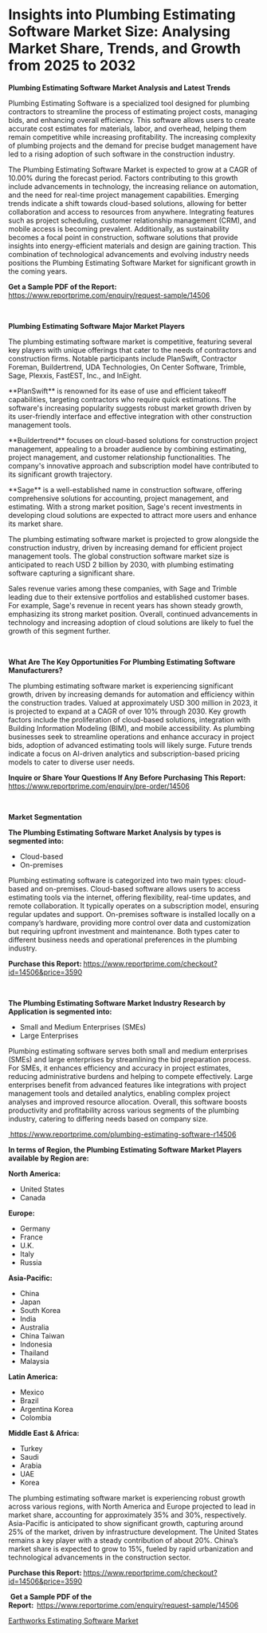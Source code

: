 <p><h1>Insights into Plumbing Estimating Software Market Size: Analysing Market Share, Trends, and Growth from 2025 to 2032</h1></p><p><strong>Plumbing Estimating Software Market Analysis and Latest Trends</strong></p>
<p><p>Plumbing Estimating Software is a specialized tool designed for plumbing contractors to streamline the process of estimating project costs, managing bids, and enhancing overall efficiency. This software allows users to create accurate cost estimates for materials, labor, and overhead, helping them remain competitive while increasing profitability. The increasing complexity of plumbing projects and the demand for precise budget management have led to a rising adoption of such software in the construction industry.</p><p>The Plumbing Estimating Software Market is expected to grow at a CAGR of 10.00% during the forecast period. Factors contributing to this growth include advancements in technology, the increasing reliance on automation, and the need for real-time project management capabilities. Emerging trends indicate a shift towards cloud-based solutions, allowing for better collaboration and access to resources from anywhere. Integrating features such as project scheduling, customer relationship management (CRM), and mobile access is becoming prevalent. Additionally, as sustainability becomes a focal point in construction, software solutions that provide insights into energy-efficient materials and design are gaining traction. This combination of technological advancements and evolving industry needs positions the Plumbing Estimating Software Market for significant growth in the coming years.</p></p>
<p><strong>Get a Sample PDF of the Report:&nbsp;</strong> <a href="https://www.reportprime.com/enquiry/request-sample/14506?utm_campaign=2197&utm_medium=2&utm_source=Github&utm_content=ia&utm_term=20032025&utm_id=plumbing-estimating-software">https://www.reportprime.com/enquiry/request-sample/14506</a></p>
<p>&nbsp;</p>
<p><strong>Plumbing Estimating Software Major Market Players</strong></p>
<p><p>The plumbing estimating software market is competitive, featuring several key players with unique offerings that cater to the needs of contractors and construction firms. Notable participants include PlanSwift, Contractor Foreman, Buildertrend, UDA Technologies, On Center Software, Trimble, Sage, Plexxis, FastEST, Inc., and InEight.</p><p>**PlanSwift** is renowned for its ease of use and efficient takeoff capabilities, targeting contractors who require quick estimations. The software's increasing popularity suggests robust market growth driven by its user-friendly interface and effective integration with other construction management tools.</p><p>**Buildertrend** focuses on cloud-based solutions for construction project management, appealing to a broader audience by combining estimating, project management, and customer relationship functionalities. The company's innovative approach and subscription model have contributed to its significant growth trajectory.</p><p>**Sage** is a well-established name in construction software, offering comprehensive solutions for accounting, project management, and estimating. With a strong market position, Sage's recent investments in developing cloud solutions are expected to attract more users and enhance its market share.</p><p>The plumbing estimating software market is projected to grow alongside the construction industry, driven by increasing demand for efficient project management tools. The global construction software market size is anticipated to reach USD 2 billion by 2030, with plumbing estimating software capturing a significant share.</p><p>Sales revenue varies among these companies, with Sage and Trimble leading due to their extensive portfolios and established customer bases. For example, Sage's revenue in recent years has shown steady growth, emphasizing its strong market position. Overall, continued advancements in technology and increasing adoption of cloud solutions are likely to fuel the growth of this segment further.</p></p>
<p>&nbsp;</p>
<p><strong>What Are The Key Opportunities For Plumbing Estimating Software Manufacturers?</strong></p>
<p><p>The plumbing estimating software market is experiencing significant growth, driven by increasing demands for automation and efficiency within the construction trades. Valued at approximately USD 300 million in 2023, it is projected to expand at a CAGR of over 10% through 2030. Key growth factors include the proliferation of cloud-based solutions, integration with Building Information Modeling (BIM), and mobile accessibility. As plumbing businesses seek to streamline operations and enhance accuracy in project bids, adoption of advanced estimating tools will likely surge. Future trends indicate a focus on AI-driven analytics and subscription-based pricing models to cater to diverse user needs.</p></p>
<p><strong>Inquire or Share Your Questions If Any Before Purchasing This Report:</strong> <a href="https://www.reportprime.com/enquiry/pre-order/14506?utm_campaign=2197&utm_medium=2&utm_source=Github&utm_content=ia&utm_term=20032025&utm_id=plumbing-estimating-software">https://www.reportprime.com/enquiry/pre-order/14506</a></p>
<p>&nbsp;</p>
<p><strong>Market Segmentation</strong></p>
<p><strong>The Plumbing Estimating Software Market Analysis by types is segmented into:</strong></p>
<p><ul><li>Cloud-based</li><li>On-premises</li></ul></p>
<p><p>Plumbing estimating software is categorized into two main types: cloud-based and on-premises. Cloud-based software allows users to access estimating tools via the internet, offering flexibility, real-time updates, and remote collaboration. It typically operates on a subscription model, ensuring regular updates and support. On-premises software is installed locally on a company’s hardware, providing more control over data and customization but requiring upfront investment and maintenance. Both types cater to different business needs and operational preferences in the plumbing industry.</p></p>
<p><strong>Purchase this Report:&nbsp;</strong><a href="https://www.reportprime.com/checkout?id=14506&price=3590&utm_campaign=2197&utm_medium=2&utm_source=Github&utm_content=ia&utm_term=20032025&utm_id=plumbing-estimating-software">https://www.reportprime.com/checkout?id=14506&price=3590</a></p>
<p>&nbsp;</p>
<p><strong>The Plumbing Estimating Software Market Industry Research by Application is segmented into:</strong></p>
<p><ul><li>Small and Medium Enterprises (SMEs)</li><li>Large Enterprises</li></ul></p>
<p><p>Plumbing estimating software serves both small and medium enterprises (SMEs) and large enterprises by streamlining the bid preparation process. For SMEs, it enhances efficiency and accuracy in project estimates, reducing administrative burdens and helping to compete effectively. Large enterprises benefit from advanced features like integrations with project management tools and detailed analytics, enabling complex project analyses and improved resource allocation. Overall, this software boosts productivity and profitability across various segments of the plumbing industry, catering to differing needs based on company size.</p></p>
<p><a href="https://www.reportprime.com/plumbing-estimating-software-r14506?utm_campaign=2197&utm_medium=2&utm_source=Github&utm_content=ia&utm_term=20032025&utm_id=plumbing-estimating-software">&nbsp;https://www.reportprime.com/plumbing-estimating-software-r14506</a></p>
<p><strong>In terms of Region, the Plumbing Estimating Software Market Players available by Region are:</strong></p>
<p>
    <p> <strong> North America: </strong>
        <ul>
            <li>United States</li>
            <li>Canada</li>
        </ul>
        </p> 
    <p> <strong> Europe: </strong>
        <ul>
            <li>Germany</li>
            <li>France</li>
            <li>U.K.</li>
            <li>Italy</li>
            <li>Russia</li>
        </ul>
        </p> 
    <p> <strong> Asia-Pacific: </strong>
        <ul>
            <li>China</li>
            <li>Japan</li>
            <li>South Korea</li>
            <li>India</li>
            <li>Australia</li>
            <li>China Taiwan</li>
            <li>Indonesia</li>
            <li>Thailand</li>
            <li>Malaysia</li>
        </ul>
        </p> 
    <p> <strong> Latin America: </strong>
        <ul>
            <li>Mexico</li>
            <li>Brazil</li>
            <li>Argentina Korea</li>
            <li>Colombia</li>
        </ul>
        </p> 
    <p> <strong> Middle East & Africa: </strong>
        <ul>
            <li>Turkey</li>
            <li>Saudi</li>
            <li>Arabia</li>
            <li>UAE</li>
            <li>Korea</li>
        </ul>
    </p>
    </p>
<p><p>The plumbing estimating software market is experiencing robust growth across various regions, with North America and Europe projected to lead in market share, accounting for approximately 35% and 30%, respectively. Asia-Pacific is anticipated to show significant growth, capturing around 25% of the market, driven by infrastructure development. The United States remains a key player with a steady contribution of about 20%. China’s market share is expected to grow to 15%, fueled by rapid urbanization and technological advancements in the construction sector.</p></p>
<p><strong>Purchase this Report: </strong><a href="https://www.reportprime.com/checkout?id=14506&price=3590&utm_campaign=2197&utm_medium=2&utm_source=Github&utm_content=ia&utm_term=20032025&utm_id=plumbing-estimating-software">https://www.reportprime.com/checkout?id=14506&price=3590</a></p>
<p>&nbsp;<strong>Get a Sample PDF of the Report:&nbsp;&nbsp;</strong><a href="https://www.reportprime.com/enquiry/request-sample/14506?utm_campaign=2197&utm_medium=2&utm_source=Github&utm_content=ia&utm_term=20032025&utm_id=plumbing-estimating-software">https://www.reportprime.com/enquiry/request-sample/14506</a></p>
<p><strong></strong></p>
<p><p><a href="https://github.com/JosephineMcguire65/Market-Research-Report-List-2/blob/main/earthworks-estimating-software-market.md?utm_campaign=2197&utm_medium=2&utm_source=Github&utm_content=ia&utm_term=20032025&utm_id=plumbing-estimating-software">Earthworks Estimating Software Market</a></p></p>